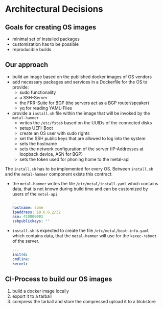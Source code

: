 # Architectural Decisions

## Goals for creating OS images

* minimal set of installed packages
* customization has to be possible
* reproducible builds

## Our approach

* build an image based on the published docker images of OS vendors
* add necessary packages and services in a Dockerfile for the OS to provide:
  * sudo functionality
  * a SSH-Server
  * the FRR-Suite for BGP (the servers act as a BGP router/speaker)
  * yq for reading YAML-Files
* provide a `install.sh` file within the image that will be invoked by the `metal-hammer`
  * writes the `/etc/fstab` based on the UUIDs of the connected disks
  * setup UEFI-Boot
  * create an OS user with sudo rights
  * set the SSH public keys that are allowed to log into the system
  * sets the hostname
  * sets the network configuration of the server (IP-Addresses at loopback device, ASN for BGP)
  * sets the token used for phoning home to the metal-api

The `install.sh` has to be implemented for every OS. Between `install.sh` and the `metal-hammer` component exists this contract:

* the `metal-hammer` writes the file `/etc/metal/install.yaml` which contains data, that is not known during build time and can be customized by users of the `metal-api`

  ```yaml
  ---
  hostname: some
  ipaddress: 10.0.0.2/32
  asn: 420000001
  sshpublickeys: ""
  ```

* `install.sh` is expected to create the file `/etc/metal/boot-info.yaml` which contains data, that the `metal-hammer` will use for the `kexec-reboot` of the server.

  ```yaml
  ---
  initrd:
  cmdline:
  kernel:
  ```

## CI-Process to build our OS images

1. build a docker image locally
1. export it to a tarball
1. compress the tarball and store the compressed upload it to a blobstore
